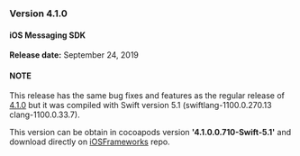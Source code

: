 ### Version 4.1.0
#### iOS Messaging SDK
**Release date:** September 24, 2019

#### NOTE
This release has the same bug fixes and features as the regular release of [4.1.0](mobile-app-messaging-sdk-for-ios-releases-all-regular-release-notes.html#ios-messaging-sdk---version-410) but it was compiled with Swift version 5.1 (swiftlang-1100.0.270.13 clang-1100.0.33.7).

This version can be obtain in cocoapods version **'4.1.0.0.710-Swift-5.1'** and download directly on [iOSFrameworks](https://github.com/LivePersonInc/iOSFrameworks/tree/4.1.0.0.710-Swift-5.1) repo.